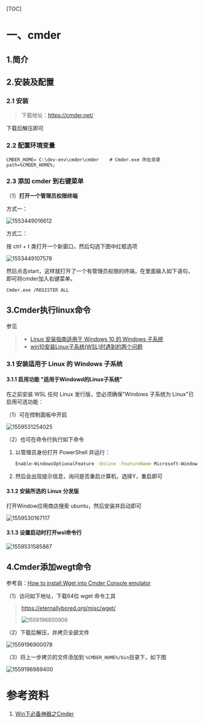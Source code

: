 [TOC]

# 一、cmder

## 1.简介



## 2.安装及配置

### 2.1 安装

> 下载地址：https://cmder.net/

下载后解压即可



### 2.2 配置环境变量

```properties
CMDER_HOME= C:\dev-env\cmder\cmder    # Cmder.exe 所在目录
path=%CMDER_HOME%;
```



### 2.3 添加 cmder 到右键菜单

（1）**打开一个管理员权限终端**

方式一：

![1553449016612](./images/1553449016612.png)



方式二：

按 ctrl + t 类打开一个新窗口，然后勾选下图中红框选项



![1553449107578](./images/1553449107578.png)



然后点击start，这样就打开了一个有管理员权限的终端，在里面输入如下语句，即可将cmder加入右键菜单。

```
Cmder.exe /REGISTER ALL
```



## 3.Cmder执行linux命令

参见

> - [Linux 安装指南适用于 Windows 10 的 Windows 子系统](https://docs.microsoft.com/zh-cn/windows/wsl/install-win10)
> - [win10安装Linux子系统(WSL)时遇到的两个问题](https://blog.csdn.net/AI_Fanatic/article/details/82185437)





### 3.1 安装适用于 Linux 的 Windows 子系统

#### 3.1.1 启用功能 "适用于Windowd的Linux子系统"

在之前安装 WSL 任何 Linux 发行版，您必须确保"Windows 子系统为 Linux"已启用可选功能：

（1）可在控制面板中开启

![1559531254025](./images/1559531254025.png)



（2）也可在命令行执行如下命令

1. 以管理员身份打开 PowerShell 并运行：

    ```bash
    Enable-WindowsOptionalFeature -Online -FeatureName Microsoft-Windows-Subsystem-Linux
    ```

2. 然后会出现提示信息，询问是否重启计算机，选择Y，重启即可





#### 3.1.2 安装所选的 Linux 分发版

打开Window应用商店搜索 ubuntu，然后安装并启动即可



![1559530167117](./images/1559530167117.png)



#### 3.1.3 设置启动时打开wsl命令行



![1559531585887](./images/1559531585887.png)



## 4.Cmder添加wegt命令

参考自：[How to install Wget into Cmder Console emulator](https://awesomedetect.com/install-wget-cmder-console-emulator/)



（1）访问如下地址，下载64位 wget 命令工具

> https://eternallybored.org/misc/wget/
>
> 
>
> ![1559196850906](./images/1559196850906.png)







（2）下载后解压，并拷贝全部文件

![1559196900078](./images/1559196900078.png)



（3）将上一步拷贝的文件添加到  `%CMDER_HOME%/bin`目录下，如下图

![1559196989400](./images/1559196989400.png)













# 参考资料

1. [Win下必备神器之Cmder](https://www.jeffjade.com/2016/01/13/2016-01-13-windows-software-cmder/)













